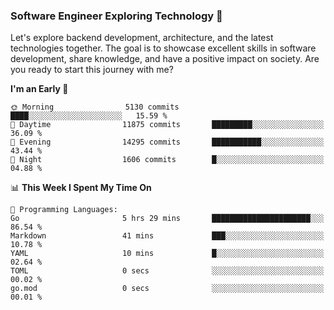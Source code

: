 ### Software Engineer Exploring Technology 🚀 

Let's explore backend development, architecture, and the latest technologies together. The goal is to showcase excellent skills in software development, share knowledge, and have a positive impact on society. Are you ready to start this journey with me?

<!--START_SECTION:waka-->
**I'm an Early 🐤** 

```text
🌞 Morning                5130 commits        ████░░░░░░░░░░░░░░░░░░░░░   15.59 % 
🌆 Daytime                11875 commits       █████████░░░░░░░░░░░░░░░░   36.09 % 
🌃 Evening                14295 commits       ███████████░░░░░░░░░░░░░░   43.44 % 
🌙 Night                  1606 commits        █░░░░░░░░░░░░░░░░░░░░░░░░   04.88 % 
```


📊 **This Week I Spent My Time On** 

```text
💬 Programming Languages: 
Go                       5 hrs 29 mins       ██████████████████████░░░   86.54 % 
Markdown                 41 mins             ███░░░░░░░░░░░░░░░░░░░░░░   10.78 % 
YAML                     10 mins             █░░░░░░░░░░░░░░░░░░░░░░░░   02.64 % 
TOML                     0 secs              ░░░░░░░░░░░░░░░░░░░░░░░░░   00.02 % 
go.mod                   0 secs              ░░░░░░░░░░░░░░░░░░░░░░░░░   00.01 % 
```


<!--END_SECTION:waka-->
